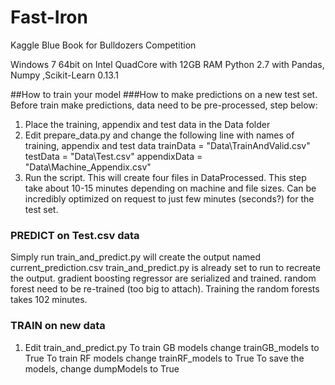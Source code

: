 Fast-Iron
=========
Kaggle Blue Book for Bulldozers Competition

Windows 7 64bit on Intel QuadCore with 12GB RAM
Python 2.7 with Pandas, Numpy ,Scikit-Learn 0.13.1

##How to train your model
###How to make predictions on a new test set.
Before train make predictions, data need to be pre-processed, step below:
1) Place the training, appendix and test data in the Data folder
2) Edit prepare_data.py and change the following line with names of training, appendix and test data
trainData = "Data\\TrainAndValid.csv"
testData = "Data\\Test.csv"
appendixData = "Data\\Machine_Appendix.csv"
3) Run the script. This will create four files in DataProcessed.
   This step take about 10-15 minutes depending on machine and file sizes.
   Can be incredibly optimized on request to just few minutes (seconds?) for the test set.

### PREDICT on Test.csv data
Simply run train_and_predict.py will create the output named current_prediction.csv
train_and_predict.py is already set to run to recreate the output. gradient boosting regressor
are serialized and trained. random forest need to be re-trained (too big to attach).
Training the random forests takes 102 minutes.

### TRAIN on new data
1) Edit train_and_predict.py
To train GB models change trainGB_models to True
To train RF models change trainRF_models to True
To save the models, change dumpModels to True
